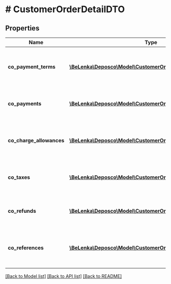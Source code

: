 # # CustomerOrderDetailDTO

## Properties

Name | Type | Description | Notes
------------ | ------------- | ------------- | -------------
**co_payment_terms** | [**\BeLenka\Deposco\Model\CustomerOrderPaymentTermDTO[]**](CustomerOrderPaymentTermDTO.md) | Array of payment terms for the customer order. | [optional] [readonly]
**co_payments** | [**\BeLenka\Deposco\Model\CustomerOrderPaymentDTO[]**](CustomerOrderPaymentDTO.md) | Array of payments for the customer order. | [optional] [readonly]
**co_charge_allowances** | [**\BeLenka\Deposco\Model\CustomerOrderChargeAllowanceDTO[]**](CustomerOrderChargeAllowanceDTO.md) | Array of charge allowances for the customer order. | [optional] [readonly]
**co_taxes** | [**\BeLenka\Deposco\Model\CustomerOrderTaxDTO[]**](CustomerOrderTaxDTO.md) | Array of taxes for the customer order. | [optional] [readonly]
**co_refunds** | [**\BeLenka\Deposco\Model\CustomerOrderRefundDTO[]**](CustomerOrderRefundDTO.md) | Array of refunds for the customer order. | [optional] [readonly]
**co_references** | [**\BeLenka\Deposco\Model\CustomerOrderReferenceDTO[]**](CustomerOrderReferenceDTO.md) | Array of reference values for the customer order. | [optional] [readonly]

[[Back to Model list]](../../README.md#models) [[Back to API list]](../../README.md#endpoints) [[Back to README]](../../README.md)
